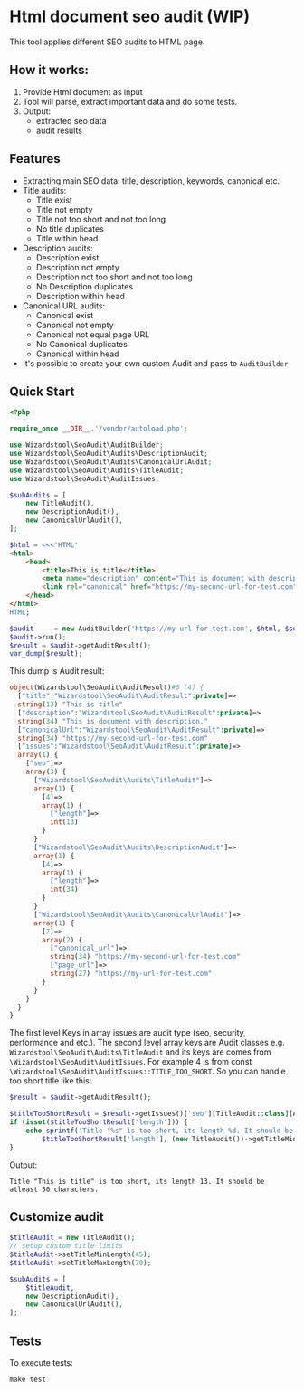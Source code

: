 Html document seo audit (WIP)
==========

This tool applies different SEO audits to HTML page. 

How it works:
----------

1. Provide Html document as input
2. Tool will parse, extract important data and do some tests.
3. Output:
   - extracted seo data
   - audit results


Features
---------

* Extracting main SEO data: title, description, keywords, canonical etc.
* Title audits:
  * Title exist
  * Title not empty
  * Title not too short and not too long
  * No title duplicates
  * Title within head
* Description audits:
  * Description exist
  * Description not empty
  * Description not too short and not too long
  * No Description duplicates
  * Description within head
* Canonical URL audits:
  * Canonical exist
  * Canonical not empty
  * Canonical not equal page URL
  * No Canonical duplicates
  * Canonical within head
* It's possible to create your own custom Audit and pass to `AuditBuilder`


Quick Start
-----------

```php
<?php

require_once __DIR__.'/vendor/autoload.php';

use Wizardstool\SeoAudit\AuditBuilder;
use Wizardstool\SeoAudit\Audits\DescriptionAudit;
use Wizardstool\SeoAudit\Audits\CanonicalUrlAudit;
use Wizardstool\SeoAudit\Audits\TitleAudit;
use Wizardstool\SeoAudit\AuditIssues;

$subAudits = [
    new TitleAudit(),
    new DescriptionAudit(),
    new CanonicalUrlAudit(),
];

$html = <<<'HTML'
<html>
    <head>
        <title>This is title</title>
        <meta name="description" content="This is document with description." />
        <link rel="canonical" href="https://my-second-url-for-test.com">
    </head>
</html>
HTML;

$audit     = new AuditBuilder('https://my-url-for-test.com', $html, $subAudits);
$audit->run();
$result = $audit->getAuditResult();
var_dump($result);
```

This dump is Audit result:

```php
object(Wizardstool\SeoAudit\AuditResult)#6 (4) {
  ["title":"Wizardstool\SeoAudit\AuditResult":private]=>
  string(13) "This is title"
  ["description":"Wizardstool\SeoAudit\AuditResult":private]=>
  string(34) "This is document with description."
  ["canonicalUrl":"Wizardstool\SeoAudit\AuditResult":private]=>
  string(34) "https://my-second-url-for-test.com"
  ["issues":"Wizardstool\SeoAudit\AuditResult":private]=>
  array(1) {
    ["seo"]=>
    array(3) {
      ["Wizardstool\SeoAudit\Audits\TitleAudit"]=>
      array(1) {
        [4]=>
        array(1) {
          ["length"]=>
          int(13)
        }
      }
      ["Wizardstool\SeoAudit\Audits\DescriptionAudit"]=>
      array(1) {
        [4]=>
        array(1) {
          ["length"]=>
          int(34)
        }
      }
      ["Wizardstool\SeoAudit\Audits\CanonicalUrlAudit"]=>
      array(1) {
        [7]=>
        array(2) {
          ["canonical_url"]=>
          string(34) "https://my-second-url-for-test.com"
          ["page_url"]=>
          string(27) "https://my-url-for-test.com"
        }
      }
    }
  }
}
```
The first level Keys in array issues are audit type (seo, security, performance and etc.). The second level array keys are 
Audit classes e.g. `Wizardstool\SeoAudit\Audits\TitleAudit` and its keys are comes from `\Wizardstool\SeoAudit\AuditIssues`. 
For example 4 is from const `\Wizardstool\SeoAudit\AuditIssues::TITLE_TOO_SHORT`.
So you can handle too short title like this:
```php
$result = $audit->getAuditResult();

$titleTooShortResult = $result->getIssues()['seo'][TitleAudit::class][AuditIssues::TITLE_TOO_SHORT];
if (isset($titleTooShortResult['length'])) {
    echo sprintf('Title "%s" is too short, its length %d. It should be atleast %d characters.', $result->getTitle(),
        $titleTooShortResult['length'], (new TitleAudit())->getTitleMinLength());
}
```
Output:
```shell
Title "This is title" is too short, its length 13. It should be atleast 50 characters.
```
Customize audit
---------------
```php
$titleAudit = new TitleAudit();
// setup custom title limits
$titleAudit->setTitleMinLength(45);
$titleAudit->setTitleMaxLength(70);

$subAudits = [
    $titleAudit,
    new DescriptionAudit(),
    new CanonicalUrlAudit(),
];
```

Tests
---------
To execute tests:
```shell
make test
```
